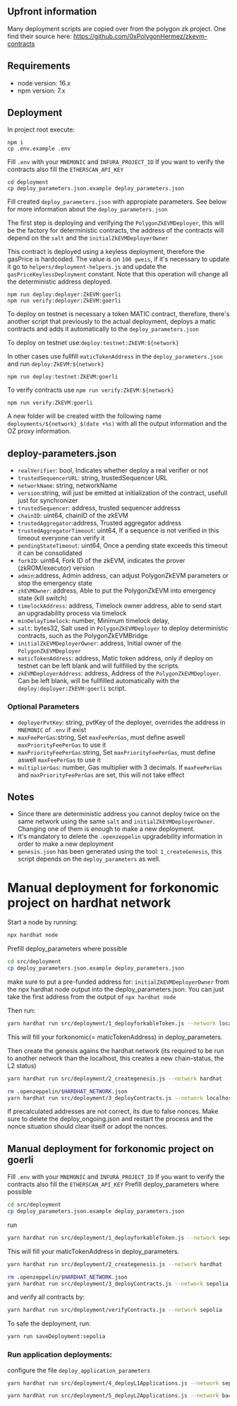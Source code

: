 
## Upfront information

Many deployment scripts are copied over from the polygon zk project. One find their source here:
https://github.com/0xPolygonHermez/zkevm-contracts

## Requirements

- node version: 16.x
- npm version: 7.x

## Deployment

In project root execute:

```
npm i
cp .env.example .env
```

Fill `.env` with your `MNEMONIC` and `INFURA_PROJECT_ID`
If you want to verify the contracts also fill the `ETHERSCAN_API_KEY`

```
cd deployment
cp deploy_parameters.json.example deploy_parameters.json
```

Fill created `deploy_parameters.json` with appropiate parameters.
See below for more information about the `deploy_parameters.json`

The first step is deploying and verifying the `PolygonZkEVMDeployer`, this will be the factory for deterministic contracts, the address of the contracts will depend on the `salt` and the `initialZkEVMDeployerOwner`

This contract is deployed using a keyless deployment, therefore the gasPrice is hardcoded.
The value is on `100 gweis`, if it's necessary to update it go to `helpers/deployment-helpers.js` and update the `gasPriceKeylessDeployment` constant.
Note that this operation will change all the deterministic address deployed.

```
npm run deploy:deployer:ZkEVM:goerli
npm run verify:deployer:ZkEVM:goerli
```

To deploy on testnet is necessary a token MATIC contract, therefore, there's another script that previously to the actual deployment, deploys a matic contracts and adds it automatically to the `deploy_parameters.json`

To deploy on testnet use:`deploy:testnet:ZkEVM:${network}`

In other cases use fullfill `maticTokenAddress` in the `deploy_parameters.json` and run `deploy:ZkEVM:${network}`

```
npm run deploy:testnet:ZkEVM:goerli

```

To verify contracts use `npm run verify:ZkEVM:${network}`

```
npm run verify:ZkEVM:goerli
```

A new folder will be created witth the following name `deployments/${network}_$(date +%s)` with all the output information and the OZ proxy information.

## deploy-parameters.json

- `realVerifier`: bool, Indicates whether deploy a real verifier or not
- `trustedSequencerURL`: string, trustedSequencer URL
- `networkName`: string, networkName
- `version`:string, will just be emitted at initialization of the contract, usefull just for synchronizer
- `trustedSequencer`: address, trusted sequencer addresss
- `chainID`: uint64, chainID of the zkEVM
- `trustedAggregator`:address, Trusted aggregator address
- `trustedAggregatorTimeout`: uint64, If a sequence is not verified in this timeout everyone can verify it
- `pendingStateTimeout`: uint64, Once a pending state exceeds this timeout it can be consolidated
- `forkID`: uint64, Fork ID of the zkEVM, indicates the prover (zkROM/executor) version
- `admin`:address, Admin address, can adjust PolygonZkEVM parameters or stop the emergency state
- `zkEVMOwner`: address, Able to put the PolygonZkEVM into emergency state (kill switch)
- `timelockAddress`: address, Timelock owner address, able to send start an upgradability process via timelock
- `minDelayTimelock`: number, Minimum timelock delay,
- `salt`: bytes32, Salt used in `PolygonZkEVMDeployer` to deploy deterministic contracts, such as the PolygonZkEVMBridge
- `initialZkEVMDeployerOwner`: address, Initial owner of the `PolygonZkEVMDeployer`
- `maticTokenAddress`: address, Matic token address, only if deploy on testnet can be left blank and will fullfilled by the scripts.
- `zkEVMDeployerAddress`: address, Address of the `PolygonZkEVMDeployer`. Can be left blank, will be fullfilled automatically with the `deploy:deployer:ZkEVM:goerli` script.

### Optional Parameters

- `deployerPvtKey`: string, pvtKey of the deployer, overrides the address in `MNEMONIC` of `.env` if exist
- `maxFeePerGas`:string, Set `maxFeePerGas`, must define aswell `maxPriorityFeePerGas` to use it
- `maxPriorityFeePerGas`:string, Set `maxPriorityFeePerGas`, must define aswell `maxFeePerGas` to use it
- `multiplierGas`: number, Gas multiplier with 3 decimals. If `maxFeePerGas` and `maxPriorityFeePerGas` are set, this will not take effect

## Notes

- Since there are deterministic address you cannot deploy twice on the same network using the same `salt` and `initialZkEVMDeployerOwner`. Changing one of them is enough to make a new deployment.
- It's mandatory to delete the `.openzeppelin` upgradebility information in order to make a new deployment
- `genesis.json` has been generated using the tool: `1_createGenesis`, this script depends on the `deploy_parameters` as well.

# Manual deployment for forkonomic project on hardhat network

Start a node by running:

```sh
npx hardhat node
```

Prefill deploy_parameters where possible

```sh
cd src/deployment
cp deploy_parameters.json.example deploy_parameters.json
```

make sure to put a pre-funded address for: `initialZkEVMDeployerOwner` from the npx hardhat node output into the deploy_parameters.json. 
You can just take the first address from the output of `npx hardhat node`

Then run:

```sh
yarn hardhat run src/deployment/1_deployforkableToken.js --network localhost
```

This will fill your forkonomic(= maticTokenAddress) in deploy_parameters.

Then create the genesis agains the hardhat network (its required to be run to another network than the localhost, this creates a new chain-status, the L2 status)

```sh
yarn hardhat run src/deployment/2_creategenesis.js --network hardhat
```

```sh
rm .openzeppelin/$HARDHAT_NETWORK.json
yarn hardhat run src/deployment/3_deployContracts.js --network localhost
```

If precalculated addresses are not correct, its due to false nonces. Make sure to delete the deploy_ongoing.json and restart the process and the nonce situation should clear itself or adopt the nonces.

## Manual deployment for forkonomic project on goerli

Fill `.env` with your `MNEMONIC` and `INFURA_PROJECT_ID`
If you want to verify the contracts also fill the `ETHERSCAN_API_KEY`
Prefill deploy_parameters where possible

```sh
cd src/deployment
cp deploy_parameters.json.example deploy_parameters.json
```

run

```sh
yarn hardhat run src/deployment/1_deployforkableToken.js --network sepolia
```

This will fill your maticTokenAddress in deploy_parameters.

```sh
yarn hardhat run src/deployment/2_creategenesis.js --network hardhat
```

```sh
rm .openzeppelin/$HARDHAT_NETWORK.json
yarn hardhat run src/deployment/3_deployContracts.js --network sepolia
```

and verify all contracts by:

```sh
yarn hardhat run src/deployment/verifyContracts.js --network sepolia
```

To safe the deployment, run:
```sh
yarn run saveDeployment:sepolia
```

### Run application deployments:

configure the file `deploy_application_parameters`

```sh
yarn hardhat run src/deployment/4_deployL1Applications.js --network sepolia
```

```sh
yarn hardhat run src/deployment/5_deployL2Applications.js --network backstopTestnet0
```

```sh

```